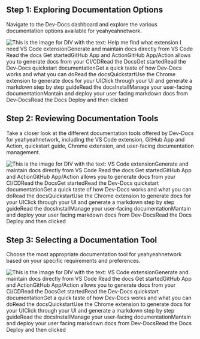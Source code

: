 

  ## Step 1: Exploring Documentation Options

Navigate to the Dev-Docs dashboard and explore the various documentation options available for yeahyeahnetwork.

![This is the image for DIV with the text:  Help me find what extension I need VS Code extensionGenerate and maintain docs directly from VS Code Read the docs Get startedGitHub App and ActionGitHub App/Action allows you to generate docs from your CI/CDRead the DocsGet startedRead the Dev-Docs quickstart documentationGet a quick taste of how Dev-Docs works and what you can doRead the docsQuickstartUse the Chrome extension to generate docs for your UIClick through your UI and generate a markdown step by step guideRead the docsInstallManage your user-facing documentationMantain and deploy your user facing markdown docs from Dev-DocsRead the Docs Deploy  and then clicked](/img/yeahyeahnetwork/step_1.png)
## Step 2: Reviewing Documentation Tools

Take a closer look at the different documentation tools offered by Dev-Docs for yeahyeahnetwork, including the VS Code extension, GitHub App and Action, quickstart guide, Chrome extension, and user-facing documentation management.

![This is the image for DIV with the text: VS Code extensionGenerate and maintain docs directly from VS Code Read the docs Get startedGitHub App and ActionGitHub App/Action allows you to generate docs from your CI/CDRead the DocsGet startedRead the Dev-Docs quickstart documentationGet a quick taste of how Dev-Docs works and what you can doRead the docsQuickstartUse the Chrome extension to generate docs for your UIClick through your UI and generate a markdown step by step guideRead the docsInstallManage your user-facing documentationMantain and deploy your user facing markdown docs from Dev-DocsRead the Docs Deploy  and then clicked](/img/yeahyeahnetwork/step_2.png)
## Step 3: Selecting a Documentation Tool

Choose the most appropriate documentation tool for yeahyeahnetwork based on your specific requirements and preferences.

![This is the image for DIV with the text: VS Code extensionGenerate and maintain docs directly from VS Code Read the docs Get startedGitHub App and ActionGitHub App/Action allows you to generate docs from your CI/CDRead the DocsGet startedRead the Dev-Docs quickstart documentationGet a quick taste of how Dev-Docs works and what you can doRead the docsQuickstartUse the Chrome extension to generate docs for your UIClick through your UI and generate a markdown step by step guideRead the docsInstallManage your user-facing documentationMantain and deploy your user facing markdown docs from Dev-DocsRead the Docs Deploy  and then clicked](/img/yeahyeahnetwork/step_3.png)

  